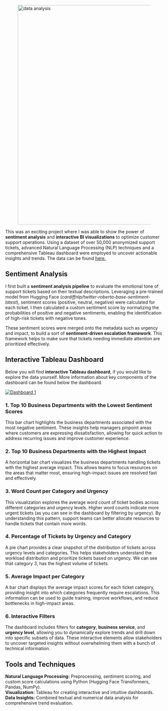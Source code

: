 <!-- title: Interactive Ticket Insights and Trend Analysis Tableau Dashboard -->
<!-- featured_image: https://raw.githubusercontent.com/amberwalker-ds/amberwalker-ds.github.io/master/assets/image/trend-analysis.PNG-->
<!-- categories: data_analysis -->
<figure>
    <img src="https://raw.githubusercontent.com/amberwalker-ds/amberwalker-ds.github.io/master/assets/image/trend-analysis.PNG" 
    alt="data analysis" width="1000" height="700">
</figure>
<body>
    <!DOCTYPE html>
<html lang="en">
<head>
    <meta charset="UTF-8">
    <meta name="viewport" content="width=device-width, initial-scale=1.0">
    <title>Interactive Ticket Insights and Trend Analysis Dashboard</title>
</head>
<body>
    <p>
        This was an exciting project where I was able to show the power of <strong>sentiment analysis</strong> and <strong>interactive BI visualizations</strong> to optimize customer support operations. 
        Using a dataset of over 50,000 anonymized support tickets, advanced Natural Language Processing (NLP) techniques and a comprehensive Tableau dashboard were 
        employed to uncover actionable insights and trends. The data can be found <a href="https://github.com/karolzak/support-tickets-classification#22-dataset" class="modern-link">here.</a>
    </p>
    <h2>Sentiment Analysis</h2>
    <p>
        I first built a <strong>sentiment analysis pipeline</strong> to evaluate the emotional tone of support tickets based on their textual descriptions. 
        Leveraging a pre-trained model from Hugging Face (<em>cardiffnlp/twitter-roberta-base-sentiment-latest</em>), sentiment scores (positive, neutral, negative) were calculated for 
        each ticket. I then calculated a custom sentiment score by normalizing the probabilities of positive and negative sentiments, enabling the identification of high-risk tickets with negative tones. 
    </p>
    <p>
        These sentiment scores were merged onto the metadata such as urgency and impact, to build a sort of <strong>sentiment-driven escalation framework</strong>. This framework 
        helps to make sure that tickets needing immediate attention are prioritized effectively.
    </p>
    <h2>Interactive Tableau Dashboard</h2>
    <p>Below you will find <strong>interactive Tableau dashboard</strong>, if you would like to explore the data yourself. More information about key components of the dashboard can be found below the dashboard.
    </p>
    <div class='tableauPlaceholder' id='viz1735368220011' style='position: relative'><noscript><a href='#'><img alt='Dashboard 1 ' src='https:&#47;&#47;public.tableau.com&#47;static&#47;images&#47;In&#47;InteractiveTicketInsightsandTrendAnalysisDashboard&#47;Dashboard1&#47;1_rss.png' style='border: none' /></a></noscript><object class='tableauViz'  style='display:none;'><param name='host_url' value='https%3A%2F%2Fpublic.tableau.com%2F' /> <param name='embed_code_version' value='3' /> <param name='site_root' value='' /><param name='name' value='InteractiveTicketInsightsandTrendAnalysisDashboard&#47;Dashboard1' /><param name='tabs' value='no' /><param name='toolbar' value='yes' /><param name='static_image' value='https:&#47;&#47;public.tableau.com&#47;static&#47;images&#47;In&#47;InteractiveTicketInsightsandTrendAnalysisDashboard&#47;Dashboard1&#47;1.png' /> <param name='animate_transition' value='yes' /><param name='display_static_image' value='yes' /><param name='display_spinner' value='yes' /><param name='display_overlay' value='yes' /><param name='display_count' value='yes' /><param name='language' value='en-US' /><param name='filter' value='publish=yes' /></object></div>                <script type='text/javascript'>                    var divElement = document.getElementById('viz1735368220011');                    var vizElement = divElement.getElementsByTagName('object')[0];                    if ( divElement.offsetWidth > 800 ) { vizElement.style.width='1000px';vizElement.style.height='827px';} else if ( divElement.offsetWidth > 500 ) { vizElement.style.width='1000px';vizElement.style.height='827px';} else { vizElement.style.width='100%';vizElement.style.height='1677px';}                     var scriptElement = document.createElement('script');                    scriptElement.src = 'https://public.tableau.com/javascripts/api/viz_v1.js';                    vizElement.parentNode.insertBefore(scriptElement, vizElement);                </script>
    <h3>1. Top 10 Business Departments with the Lowest Sentiment Scores</h3>
    <p>
        This bar chart highlights the business departments associated with the most negative sentiment. These insights help managers pinpoint areas where customers are 
        expressing dissatisfaction, allowing for quick action to address recurring issues and improve customer experience.
    </p>
    <h3>2. Top 10 Business Departments with the Highest Impact</h3>
    <p>
        A horizontal bar chart visualizes the business departments handling tickets with the highest average impact. This allows teams to focus resources on the areas 
        that matter most, ensuring high-impact issues are resolved fast and effectively.
    </p>
    <h3>3. Word Count per Category and Urgency</h3>
    <p>
        This visualization explores the average word count of ticket bodies across different categories and urgency levels. Higher word counts indicate more urgent tickets (as you can see in the dashboard by filtering by urgency). By understanding this pattern, support teams can better allocate resources to handle tickets that contain more words.
    </p>
    <h3>4. Percentage of Tickets by Urgency and Category</h3>
    <p>
        A pie chart provides a clear snapshot of the distribution of tickets across urgency levels and categories. This helps stakeholders understand the workload 
        distribution and prioritize tickets based on urgency. We can see that category 3, has the highest volume of tickets.
    </p>
    <h3>5. Average Impact per Category</h3>
    <p>
        A bar chart displays the average impact scores for each ticket category, providing insight into which categories frequently require escalations. This information 
        can be used to guide training, improve workflows, and reduce bottlenecks in high-impact areas.
    </p>
    <h3>6. Interactive Filters</h3>
    <p>
        The dashboard includes filters for <strong>category</strong>, <strong>business service</strong>, and <strong>urgency level</strong>, allowing you to dynamically 
        explore trends and drill down into specific subsets of data. These interactive elements allow stakeholders to uncover targeted insights without overwhelming them 
        with a bunch of technical information.
    </p>
    <h2>Tools and Techniques</h2>
    <p>
        <strong>Natural Language Processing:</strong> Preprocessing, sentiment scoring, and custom score calculations using Python (Hugging Face Transformers, Pandas, NumPy).<br>
        <strong>Visualization:</strong> Tableau for creating interactive and intuitive dashboards.<br>
        <strong>Data Insights:</strong> Combined textual and numerical data analysis for comprehensive trend evaluation.
    </p>
    <p>
    </p>
</body>
</html>
